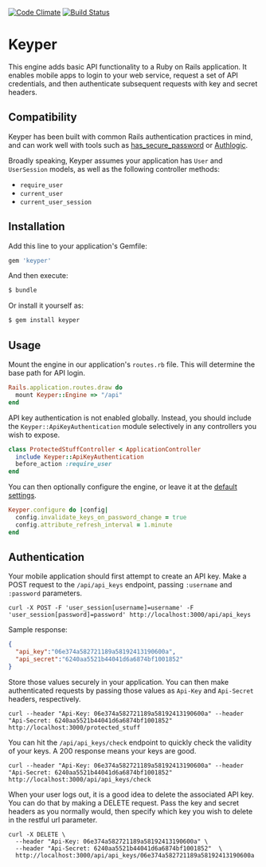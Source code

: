 [![Code Climate](https://codeclimate.com/github/moser-inc/keyper/badges/gpa.svg)](https://codeclimate.com/github/moser-inc/keyper)
[![Build Status](https://semaphoreci.com/api/v1/moser-it/keyper/branches/master/shields_badge.svg)](https://semaphoreci.com/moser-it/keyper)

# Keyper

This engine adds basic API functionality to a Ruby on Rails application. It enables mobile apps to login to your web service, request a set of API credentials, and then authenticate subsequent requests with key and secret headers.

## Compatibility

Keyper has been built with common Rails authentication practices in mind, and can work well with tools such as [has_secure_password](http://api.rubyonrails.org/classes/ActiveModel/SecurePassword/ClassMethods.html#method-i-has_secure_password) or [Authlogic](https://github.com/binarylogic/authlogic).

Broadly speaking, Keyper assumes your application has `User` and `UserSession` models, as well as the following controller methods:

- `require_user`
- `current_user`
- `current_user_session`

## Installation

Add this line to your application's Gemfile:

```ruby
gem 'keyper'
```

And then execute:
```bash
$ bundle
```

Or install it yourself as:
```bash
$ gem install keyper
```

## Usage

Mount the engine in our application's `routes.rb` file. This will determine the base path for API login.

```ruby
Rails.application.routes.draw do
  mount Keyper::Engine => "/api"
end
```

API key authentication is not enabled globally. Instead, you should include the `Keyper::ApiKeyAuthentication` module selectively in any controllers you wish to expose.

```ruby
class ProtectedStuffController < ApplicationController
  include Keyper::ApiKeyAuthentication
  before_action :require_user
end
```

You can then optionally configure the engine, or leave it at the [default settings](lib/keyper/configuration.rb).

```ruby
Keyper.configure do |config|
  config.invalidate_keys_on_password_change = true
  config.attribute_refresh_interval = 1.minute
end
```

## Authentication

Your mobile application should first attempt to create an API key. Make a POST request to the `/api/api_keys` endpoint, passing `:username` and `:password` parameters.

```
curl -X POST -F 'user_session[username]=username' -F 'user_session[password]=password' http://localhost:3000/api/api_keys
```

Sample response:

```json
{
  "api_key":"06e374a582721189a58192413190600a",
  "api_secret":"6240aa5521b44041d6a6874bf1001852"
}
```

Store those values securely in your application. You can then make authenticated requests by passing those values as `Api-Key` and `Api-Secret` headers, respectively.

```
curl --header "Api-Key: 06e374a582721189a58192413190600a" --header "Api-Secret: 6240aa5521b44041d6a6874bf1001852"  http://localhost:3000/protected_stuff
```

You can hit the `/api/api_keys/check` endpoint to quickly check the validity of your keys. A 200 response means your keys are good.

```
curl --header "Api-Key: 06e374a582721189a58192413190600a" --header "Api-Secret: 6240aa5521b44041d6a6874bf1001852"  http://localhost:3000/api/api_keys/check
```

When your user logs out, it is a good idea to delete the associated API key. You can do that by making a DELETE request. Pass the key and secret headers as you normally would, then specify which key you wish to delete in the restful url parameter.

```
curl -X DELETE \
  --header "Api-Key: 06e374a582721189a58192413190600a" \
  --header "Api-Secret: 6240aa5521b44041d6a6874bf1001852"  \
  http://localhost:3000/api/api_keys/06e374a582721189a58192413190600a
```
